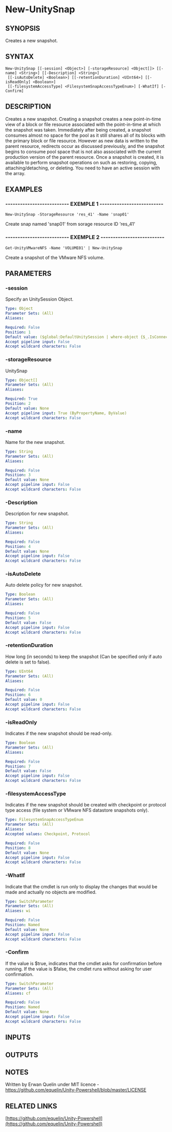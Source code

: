 # New-UnitySnap

## SYNOPSIS
Creates a new snapshot.

## SYNTAX

```
New-UnitySnap [[-session] <Object>] [-storageResource] <Object[]> [[-name] <String>] [[-Description] <String>]
 [[-isAutoDelete] <Boolean>] [[-retentionDuration] <UInt64>] [[-isReadOnly] <Boolean>]
 [[-filesystemAccessType] <FilesystemSnapAccessTypeEnum>] [-WhatIf] [-Confirm]
```

## DESCRIPTION
Creates a new snapshot.
Creating a snapshot creates a new point-in-time view of a block or file resource associated with the point-in-time at which the snapshot was taken. 
Immediately after being created, a snapshot consumes almost no space for the pool as it still shares all of its blocks with the primary block or file resource.
However as new data is written to the parent resource, redirects occur as discussed previously, and the snapshot begins to consume pool space that is not also associated with the current production version of the parent resource. 
Once a snapshot is created, it is available to perform snapshot operations on such as restoring, copying, attaching/detaching, or deleting.
You need to have an active session with the array.

## EXAMPLES

### -------------------------- EXEMPLE 1 --------------------------
```
New-UnitySnap -StorageResource 'res_41' -Name 'snap01'
```

Create snap named 'snap01' from sorage resource ID 'res_41'

### -------------------------- EXEMPLE 2 --------------------------
```
Get-UnityVMwareNFS -Name 'VOLUME01' | New-UnitySnap
```

Create a snapshot of the VMware NFS volume.

## PARAMETERS

### -session
Specify an UnitySession Object.

```yaml
Type: Object
Parameter Sets: (All)
Aliases: 

Required: False
Position: 1
Default value: ($global:DefaultUnitySession | where-object {$_.IsConnected -eq $true})
Accept pipeline input: False
Accept wildcard characters: False
```

### -storageResource
UnitySnap

```yaml
Type: Object[]
Parameter Sets: (All)
Aliases: 

Required: True
Position: 2
Default value: None
Accept pipeline input: True (ByPropertyName, ByValue)
Accept wildcard characters: False
```

### -name
Name for the new snapshot.

```yaml
Type: String
Parameter Sets: (All)
Aliases: 

Required: False
Position: 3
Default value: None
Accept pipeline input: False
Accept wildcard characters: False
```

### -Description
Description for new snapshot.

```yaml
Type: String
Parameter Sets: (All)
Aliases: 

Required: False
Position: 4
Default value: None
Accept pipeline input: False
Accept wildcard characters: False
```

### -isAutoDelete
Auto delete policy for new snapshot.

```yaml
Type: Boolean
Parameter Sets: (All)
Aliases: 

Required: False
Position: 5
Default value: False
Accept pipeline input: False
Accept wildcard characters: False
```

### -retentionDuration
How long (in seconds) to keep the snapshot (Can be specified only if auto delete is set to false).

```yaml
Type: UInt64
Parameter Sets: (All)
Aliases: 

Required: False
Position: 6
Default value: 0
Accept pipeline input: False
Accept wildcard characters: False
```

### -isReadOnly
Indicates if the new snapshot should be read-only.

```yaml
Type: Boolean
Parameter Sets: (All)
Aliases: 

Required: False
Position: 7
Default value: False
Accept pipeline input: False
Accept wildcard characters: False
```

### -filesystemAccessType
Indicates if the new snapshot should be created with checkpoint or protocol type access (file system or VMware NFS datastore snapshots only).

```yaml
Type: FilesystemSnapAccessTypeEnum
Parameter Sets: (All)
Aliases: 
Accepted values: Checkpoint, Protocol

Required: False
Position: 8
Default value: None
Accept pipeline input: False
Accept wildcard characters: False
```

### -WhatIf
Indicate that the cmdlet is run only to display the changes that would be made and actually no objects are modified.

```yaml
Type: SwitchParameter
Parameter Sets: (All)
Aliases: wi

Required: False
Position: Named
Default value: None
Accept pipeline input: False
Accept wildcard characters: False
```

### -Confirm
If the value is $true, indicates that the cmdlet asks for confirmation before running.
If the value is $false, the cmdlet runs without asking for user confirmation.

```yaml
Type: SwitchParameter
Parameter Sets: (All)
Aliases: cf

Required: False
Position: Named
Default value: None
Accept pipeline input: False
Accept wildcard characters: False
```

## INPUTS

## OUTPUTS

## NOTES
Written by Erwan Quelin under MIT licence - https://github.com/equelin/Unity-Powershell/blob/master/LICENSE

## RELATED LINKS

[https://github.com/equelin/Unity-Powershell](https://github.com/equelin/Unity-Powershell)

